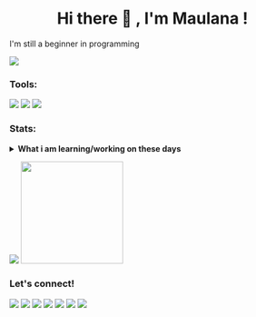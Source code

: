 <h1 align="center">Hi there 👋 , I'm Maulana !</h1> 
I'm still a beginner in programming

![](https://komarev.com/ghpvc/?username=maraiz&color=green)

### Tools:
<p>
    <img src="https://img.shields.io/badge/OS-Windows-blue?&logo=windows" />
    <img src="https://img.shields.io/badge/Android-Studio-blue?&logo=androidstudio" />
<!--     <img src="https://img.shields.io/badge/IDE-Xcode-blue?&logo=xcode" /> -->
    <img src="https://img.shields.io/badge/Text%20Editor-Visual%20Studio%20Code-blue?&logo=visual%20studio%20code&logoColor=blue" />
</p>

### Stats:
<details>
 <summary><strong>What i am learning/working on these days</strong></summary>
<!--     - 🔭 I’m currently working on RPA </br> -->
    - 🌱 I'm still at the stage of learning programming</br>
<!--     - 🌱 I’m currently learning Python,SwiftUI and UIKit </br> -->
<!--     - 👯 I’m looking to collaborate on Automation Project, Mobile Apps. </br> -->
    - 🤔 I’m looking for help with master of programming. hehe </br>
    - 💬 Ask me about anything.</br>
    - 📫 How to reach me: <a href="mailto:maulanalana363@gmail.com">Email me!</a>  </br>
    - 😄 Pronouns: He/Him </br>
    - ⚡ Fun fact: ... </br>
</details>
<p>
    <img src="https://github-readme-stats.vercel.app/api?username=Maraiz&hide=contribs,prs&show_icons=true&hide_border=true&title_color=000" />
    <img src="https://github-readme-stats.vercel.app/api/top-langs/?username=Maraiz&layout=compact" height=180 />
</p>

### Let's connect!
<p>
    <a href="#" target="blank"><img src="https://img.shields.io/badge/Website-Coming Soon-green?" /></a>
    <a href="https://www.facebook.com/maulana.n.anugerah" target="blank"><img src="https://img.shields.io/badge/Maulana Nurfaizi Anugerah-30302f?style=flat&logo=facebook" /></a>
<!--     <a href="#" target="blank"><img src="https://img.shields.io/badge/nama-30302f?style=flat&logo=medium" /></a> -->
    <a href="https://instagram.com/maulananurfaizi?igshid=MzMyNGUyNmU2YQ==" target="blank"><img src="https://img.shields.io/badge/@maulananurfaizi_-30302f?style=flat&logo=instagram" /></a>
<!--     <a href="https://www.youtube.com/@maulagamerz1605" target="blank"><img src="https://img.shields.io/badge/Maula GamerZ_-30302f?style=flat&logo=youtube" /></a> -->
        <a href="#" target="blank"><img src="https://img.shields.io/badge/marai7_-30302f?style=flat&logo=discord" /></a>
    <a href="https://twitter.com/AnakBudiman4" target="blank"><img src="https://img.shields.io/badge/@AnakBudiman04_-30302f?style=flat&logo=x" /></a>
    <a href="https://github.com/Maraiz" target="blank"><img src="https://img.shields.io/badge/Maraiz_-30302f?style=flat&logo=github" /></a>
    <a href="https://github.com/Maraiz" target="blank"><img src="https://img.shields.io/badge/Maraiz_-30302f?style=flat&logo=github" /></a>
<!--     <a href="#" target="blank"><img src="https://ionicabizau.github.io/badges/paypal.svg" /></a> -->
</p>

<!--
**bagusfe/bagusfe** is a ✨ _special_ ✨ repository because its `README.md` (this file) appears on your GitHub profile.

Here are some ideas to get you started:

- 🔭 I’m currently working on ...
- 🌱 I’m currently learning ...
- 👯 I’m looking to collaborate on ...
- 🤔 I’m looking for help with ...
- 💬 Ask me about ...
- 📫 How to reach me: ...
- 😄 Pronouns: ...
- ⚡ Fun fact: ...
-->
